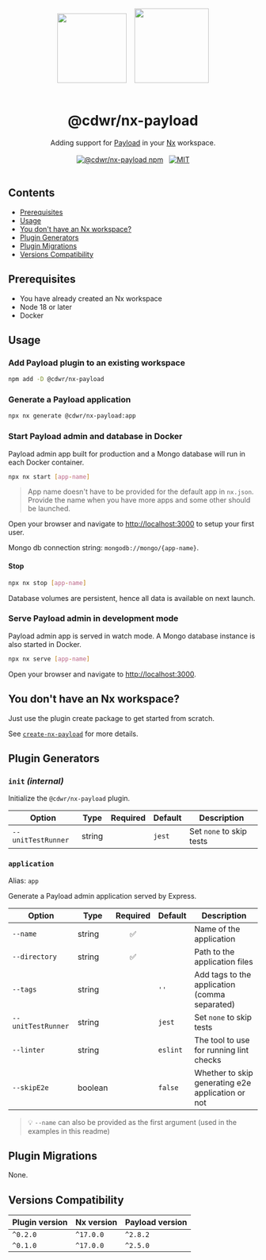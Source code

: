 <p align="center">
  <br />
  <img src="https://raw.githubusercontent.com/nrwl/nx/master/images/nx-logo.png" height="140" />&nbsp;&nbsp;&nbsp;&nbsp;<img src="https://avatars.githubusercontent.com/u/62968818?s=200&v=4" height="150" />
  <br />
  <br />
</p>

<h1 align='center'>@cdwr/nx-payload</h1>

<p align='center'>
  Adding support for <a href='https://payloadcms.com'>Payload</a> in your <a href='https://nx.dev'>Nx</a> workspace.
  <br />
  <br />
  <a href='https://www.npmjs.com/package/@cdwr/nx-payload'><img src='https://img.shields.io/npm/v/@cdwr/nx-payload?label=npm%20version' alt='@cdwr/nx-payload npm'></a>
  &nbsp;
  <a href='https://opensource.org/licenses/MIT'><img src='https://img.shields.io/badge/License-MIT-green.svg' alt='MIT'></a>
  <br />
  <br />
</p>

## Contents <!-- omit in toc -->

- [Prerequisites](#prerequisites)
- [Usage](#usage)
- [You don't have an Nx workspace?](#you-dont-have-an-nx-workspace)
- [Plugin Generators](#plugin-generators)
- [Plugin Migrations](#plugin-migrations)
- [Versions Compatibility](#versions-compatibility)

## Prerequisites

- You have already created an Nx workspace
- Node 18 or later
- Docker

## Usage

### Add Payload plugin to an existing workspace <!-- omit in toc -->

```sh
npm add -D @cdwr/nx-payload
```

### Generate a Payload application <!-- omit in toc -->

```sh
npx nx generate @cdwr/nx-payload:app
```

### Start Payload admin and database in Docker <!-- omit in toc -->

Payload admin app built for production and a Mongo database will run in each Docker container.

```sh
npx nx start [app-name]
```

> App name doesn't have to be provided for the default app in `nx.json`. Provide the name when you have more apps and some other should be launched.

Open your browser and navigate to <http://localhost:3000> to setup your first user.

Mongo db connection string: `mongodb://mongo/{app-name}`.

#### Stop <!-- omit in toc -->

```sh
npx nx stop [app-name]
```

Database volumes are persistent, hence all data is available on next launch.

### Serve Payload admin in development mode <!-- omit in toc -->

Payload admin app is served in watch mode. A Mongo database instance is also started in Docker.

```sh
npx nx serve [app-name]
```

Open your browser and navigate to <http://localhost:3000>.

## You don't have an Nx workspace?

Just use the plugin create package to get started from scratch.

See [`create-nx-payload`](https://github.com/codeware-sthlm/nx-plugins/tree/master/packages/create-nx-payload/README.md) for more details.

## Plugin Generators

### `init` _(internal)_ <!-- omit in toc -->

Initialize the `@cdwr/nx-payload` plugin.

| Option             | Type   | Required | Default | Description              |
| ------------------ | ------ | -------- | ------- | ------------------------ |
| `--unitTestRunner` | string |          | `jest`  | Set `none` to skip tests |

### `application` <!-- omit in toc -->

Alias: `app`

Generate a Payload admin application served by Express.

| Option             | Type    | Required | Default  | Description                                       |
| ------------------ | ------- | :------: | -------- | ------------------------------------------------- |
| `--name`           | string  |    ✅    |          | Name of the application                           |
| `--directory`      | string  |    ✅    |          | Path to the application files                     |
| `--tags`           | string  |          | `''`     | Add tags to the application (comma separated)     |
| `--unitTestRunner` | string  |          | `jest`   | Set `none` to skip tests                          |
| `--linter`         | string  |          | `eslint` | The tool to use for running lint checks           |
| `--skipE2e`        | boolean |          | `false`  | Whether to skip generating e2e application or not |

> 💡 `--name` can also be provided as the first argument (used in the examples in this readme)

## Plugin Migrations

None.

## Versions Compatibility

| Plugin version | Nx version | Payload version |
| -------------- | ---------- | --------------- |
| `^0.2.0`       | `^17.0.0`  | `^2.8.2`        |
| `^0.1.0`       | `^17.0.0`  | `^2.5.0`        |
